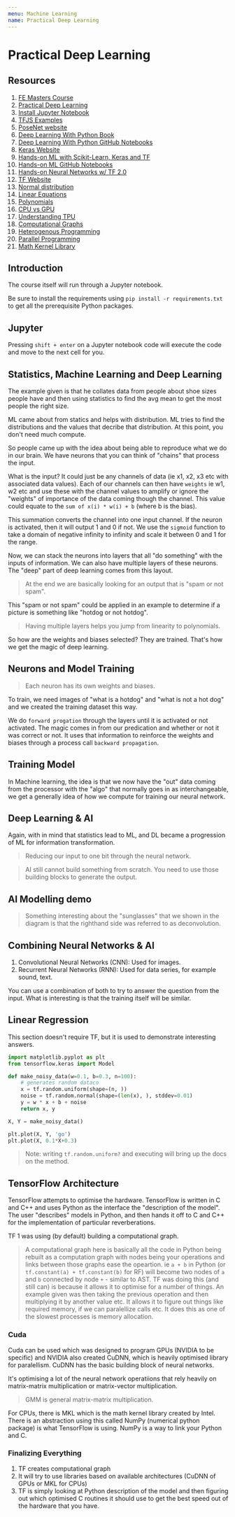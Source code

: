 ```yaml
---
menu: Machine Learning
name: Practical Deep Learning
---
```


# Practical Deep Learning

## Resources

1. [FE Masters Course](https://frontendmasters.com/courses/practical-machine-learning/)
2. [Practical Deep Learning](https://github.com/Vadikus/practicalDL)
3. [Install Jupyter Notebook](https://jupyter.readthedocs.io/en/latest/install.html)
4. [TFJS Examples](https://github.com/tensorflow/tfjs-examples)
5. [PoseNet website](https://storage.googleapis.com/tfjs-models/demos/posenet/camera.html)
6. [Deep Learning With Python Book](https://www.manning.com/books/deep-learning-with-python)
7. [Deep Learning With Python GitHub Notebooks](https://github.com/fchollet/deep-learning-with-python-notebooks)
8. [Keras Website](https://keras.io/)
9. [Hands-on ML with Scikit-Learn, Keras and TF](https://www.oreilly.com/library/view/hands-on-machine-learning/9781492032632/)
10. [Hands-on ML GitHub Notebooks](https://github.com/ageron/handson-ml2)
11. [Hands-on Neural Networks w/ TF 2.0](https://github.com/PacktPublishing/Hands-On-Neural-Networks-with-TensorFlow-2.0)
12. [TF Website](https://www.tensorflow.org/)
13. [Normal distribution](https://mathworld.wolfram.com/NormalDistribution.html)
14. [Linear Equations](https://mathworld.wolfram.com/LinearEquation.html)
15. [Polynomials](https://mathworld.wolfram.com/Polynomial.html)
16. [CPU vs GPU](https://www.geeksforgeeks.org/difference-between-cpu-and-gpu/)
17. [Understanding TPU](https://www.geeksforgeeks.org/understanding-tensor-processing-units/)
18. [Computational Graphs](https://colah.github.io/posts/2015-08-Backprop/)
19. [Heterogenous Programming](https://mcai.github.io/resources/papers/2017_0007364_reading/2017_Communications%20of%20ACM_Heterogeneous%20Computing_Here%20to%20Stay.pdf)
20. [Parallel Programming](https://www.geeksforgeeks.org/introduction-to-parallel-computing/)
21. [Math Kernel Library](https://software.intel.com/en-us/mkl)

## Introduction

The course itself will run through a Jupyter notebook.

Be sure to install the requirements using `pip install -r requirements.txt` to get all the prerequisite Python packages.

## Jupyter

Pressing `shift + enter` on a Jupyter notebook code will execute the code and move to the next cell for you.

## Statistics, Machine Learning and Deep Learning

The example given is that he collates data from people about shoe sizes people have and then using statistics to find the avg mean to get the most people the right size.

ML came about from statics and helps with distribution. ML tries to find the distributions and the values that decribe that distribution. At this point, you don't need much compute.

So people came up with the idea about being able to reproduce what we do in our brain. We have neurons that you can think of "chains" that process the input.

What is the input? It could just be any channels of data (ie x1, x2, x3 etc with associated data values). Each of our channels can then have `weights` ie w1, w2 etc and use these with the channel values to amplify or ignore the "weights" of importance of the data coming though the channel. This value could equate to the `sum of x(i) * w(i) + b` (where b is the bias).

This summation converts the channel into one input channel. If the neuron is activated, then it will output 1 and 0 if not. We use the `sigmoid` function to take a domain of negative infinity to infinity and scale it between 0 and 1 for the range.

Now, we can stack the neurons into layers that all "do something" with the inputs of information. We can also have multiple layers of these neurons. The "deep" part of deep learning comes from this layout.

> At the end we are basically looking for an output that is "spam or not spam".

This "spam or not spam" could be applied in an example to determine if a picture is something like "hotdog or not hotdog".

> Having multiple layers helps you jump from linearity to polynomials.

So how are the weights and biases selected? They are trained. That's how we get the magic of deep learning.

## Neurons and Model Training

> Each neuron has its own weights and biases.

To train, we need images of "what is a hotdog" and "what is not a hot dog" and we created the training dataset this way.

We do `forward progation` through the layers until it is activated or not activated. The magic comes in from our predication and whether or not it was correct or not. It uses that information to reinforce the weights and biases through a process call `backward propagation`.

## Training Model

In Machine learning, the idea is that we now have the "out" data coming from the processor with the "algo" that normally goes in as interchangeable, we get a generally idea of how we compute for training our neural network.

## Deep Learning & AI

Again, with in mind that statistics lead to ML, and DL became a progression of ML for information transformation.

> Reducing our input to one bit through the neural network.

> AI still cannot build something from scratch. You need to use those building blocks to generate the output.

## AI Modelling demo

> Something interesting about the "sunglasses" that we shown in the diagram is that the righthand side was referred to as deconvolution.

## Combining Neural Networks & AI

1. Convolutional Neural Networks (CNN): Used for images.
2. Recurrent Neural Networks (RNN): Used for data series, for example sound, text.

You can use a combination of both to try to answer the question from the input. What is interesting is that the training itself will be similar.

## Linear Regression

This section doesn't require TF, but it is used to demonstrate interesting answers.

```python
import matplotlib.pyplot as plt
from tensorflow.keras import Model

def make_noisy_data(w=0.1, b=0.3, n=100):
    # generates random dataco
    x = tf.random.uniform(shape=(n, ))
    noise = tf.random.normal(shape=(len(x), ), stddev=0.01)
    y = w * x + b + noise
    return x, y

X, Y = make_noisy_data()

plt.plot(X, Y, 'go')
plt.plot(X, 0.1*X+0.3)
```

> Note: writing `tf.random.uniform?` and executing will bring up the docs on the method.

## TensorFlow Architecture

TensorFlow attempts to optimise the hardware. TensorFlow is written in C and C++ and uses Python as the interface the "description of the model". The user "describes" models in Python, and then hands it off to C and C++ for the implementation of particular reverberations.

TF 1 was using (by default) building a computational graph.

> A computational graph here is basically all the code in Python being rebuilt as a computation graph with nodes being your operations and links between those graphs ease the opeartion. ie `a + b` in Python (or `tf.constant(a) + tf.constant(b)` for RF) will become two nodes of `a` and `b` connected by node `+` - similar to AST. TF was doing this (and still can) is because it allows it to optimise for a number of things. An example given was then taking the previous operation and then multiplying it by another value etc. It allows it to figure out things like required memory, if we can paralellize calls etc. It does this as one of the slowest processes is memory allocation.

### Cuda

Cuda can be used which was designed to program GPUs (NVIDIA to be specific) and NVIDIA also created CuDNN, which is heavily optimised library for paralellism. CuDNN has the basic building block of neural networks.

It's optimising a lot of the neural network operatiions that rely heavily on matrix-matrix multiplication or matrix-vector multiplication.

> GMM is general matrix-matrix multiplication.

For CPUs, there is MKL which is the math kernel library created by Intel. There is an abstraction using this called NumPy (numerical python package) is what TensorFlow is using. NumPy is a way to link your Python and C.

### Finalizing Everything

1. TF creates computational graph
2. It will try to use libraries based on available architectures (CuDNN of GPUs or MKL for CPUs)
3. TF is simply looking at Python description of the model and then figuring out which optimised C routines it should use to get the best speed out of the hardware that you have.
